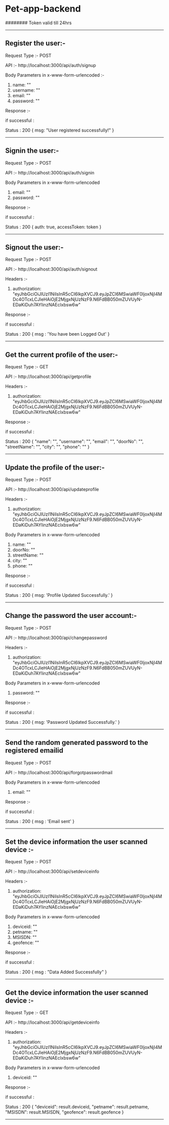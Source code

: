 # Pet-app-backend

######## Token valid till 24hrs

---------------------------------------------------------------------------------------------------------------------------------------------------------------------------------

## Register the user:- 

Request Type :- POST

API :- http://localhost:3000/api/auth/signup

Body Parameters in x-www-form-urlencoded :-
1) name: ""
2) username: ""
3) email: ""
4) password: ""

Response :- 

if successful :

  Status : 200
  {
    msg: "User registered successfully!"
  }

---------------------------------------------------------------------------------------------------------------------------------------------------------------------------------

## Signin the user:- 

Request Type :- POST

API :- http://localhost:3000/api/auth/signin

Body Parameters in x-www-form-urlencoded
1) email: ""
2) password: ""

Response :- 

if successful :

  Status : 200
  {
    auth: true, 
    accessToken: token
  }  

---------------------------------------------------------------------------------------------------------------------------------------------------------------------------------

## Signout the user:- 

Request Type :- POST

API :- http://localhost:3000/api/auth/signout

Headers :- 
1) authorization: "eyJhbGciOiJIUzI1NiIsInR5cCI6IkpXVCJ9.eyJpZCI6MSwiaWF0IjoxNjI4MDc4OTcxLCJleHAiOjE2MjgxNjUzNzF9.N6FdBB050mZUVUyN-EDaKiDuh7AYIinzNAEclxbsw6w"

Response :- 

if successful :

  Status : 200
  {
    msg : 'You have been Logged Out'
  }  


---------------------------------------------------------------------------------------------------------------------------------------------------------------------------------

## Get the current profile of the user:- 

Request Type :- GET

API :- http://localhost:3000/api/getprofile

Headers :- 
1) authorization: "eyJhbGciOiJIUzI1NiIsInR5cCI6IkpXVCJ9.eyJpZCI6MSwiaWF0IjoxNjI4MDc4OTcxLCJleHAiOjE2MjgxNjUzNzF9.N6FdBB050mZUVUyN-EDaKiDuh7AYIinzNAEclxbsw6w"

Response :- 

if successful :

  Status : 200
  {
    "name": "",
    "username": "",
    "email": "",
    "doorNo": "",
    "streetName": "",
    "city": "",
    "phone": ""
  }

---------------------------------------------------------------------------------------------------------------------------------------------------------------------------------

## Update the profile of the user:- 

Request Type :- POST

API :- http://localhost:3000/api/updateprofile

Headers :- 
1) authorization: "eyJhbGciOiJIUzI1NiIsInR5cCI6IkpXVCJ9.eyJpZCI6MSwiaWF0IjoxNjI4MDc4OTcxLCJleHAiOjE2MjgxNjUzNzF9.N6FdBB050mZUVUyN-EDaKiDuh7AYIinzNAEclxbsw6w"

Body Parameters in x-www-form-urlencoded
1) name: ""
2) doorNo: ""
3) streetName: ""
4) city: ""
5) phone: ""

Response :- 

if successful :

  Status : 200
  {
    msg: 'Profile Updated Successfully.'
  }

---------------------------------------------------------------------------------------------------------------------------------------------------------------------------------

## Change the password the user account:- 

Request Type :- POST

API :- http://localhost:3000/api/changepassword

Headers :- 
1) authorization: "eyJhbGciOiJIUzI1NiIsInR5cCI6IkpXVCJ9.eyJpZCI6MSwiaWF0IjoxNjI4MDc4OTcxLCJleHAiOjE2MjgxNjUzNzF9.N6FdBB050mZUVUyN-EDaKiDuh7AYIinzNAEclxbsw6w"

Body Parameters in x-www-form-urlencoded
1) password: ""

Response :- 

if successful :

  Status : 200
  {
    msg: 'Password Updated Successfully.'
  }

---------------------------------------------------------------------------------------------------------------------------------------------------------------------------------

## Send the random generated password to the registered emailid

Request Type :- POST

API :- http://localhost:3000/api/forgotpasswordmail

Body Parameters in x-www-form-urlencoded
1) email: ""

Response :- 

if successful :

  Status : 200
  {
    msg : 'Email sent'
  }


---------------------------------------------------------------------------------------------------------------------------------------------------------------------------------

## Set the device information the user scanned device :- 

Request Type :- POST

API :- http://localhost:3000/api/setdeviceinfo

Headers :- 
1) authorization: "eyJhbGciOiJIUzI1NiIsInR5cCI6IkpXVCJ9.eyJpZCI6MSwiaWF0IjoxNjI4MDc4OTcxLCJleHAiOjE2MjgxNjUzNzF9.N6FdBB050mZUVUyN-EDaKiDuh7AYIinzNAEclxbsw6w"

Body Parameters in x-www-form-urlencoded
1) deviceid: ""
2) petname: ""
3) MSISDN: ""
4) geofence: ""

Response :- 

if successful :

  Status : 200
  {
    msg : "Data Added Successfully"
  }


---------------------------------------------------------------------------------------------------------------------------------------------------------------------------------

## Get the device information the user scanned device :- 

Request Type :- GET

API :- http://localhost:3000/api/getdeviceinfo

Headers :- 
1) authorization: "eyJhbGciOiJIUzI1NiIsInR5cCI6IkpXVCJ9.eyJpZCI6MSwiaWF0IjoxNjI4MDc4OTcxLCJleHAiOjE2MjgxNjUzNzF9.N6FdBB050mZUVUyN-EDaKiDuh7AYIinzNAEclxbsw6w"

Body Parameters in x-www-form-urlencoded
1) deviceid: ""

Response :- 

if successful :

  Status : 200
  {
    "deviceid": result.deviceid,
    "petname": result.petname,
    "MSISDN": result.MSISDN,
    "geofence": result.geofence
  }


---------------------------------------------------------------------------------------------------------------------------------------------------------------------------------
